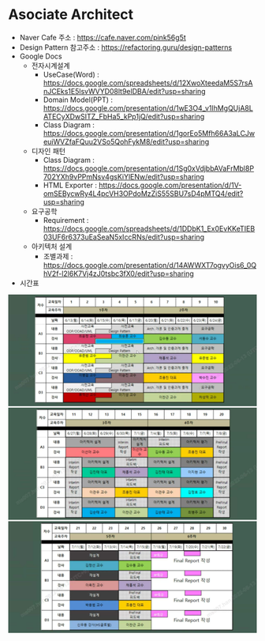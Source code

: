 # Asociate Architect

- Naver Cafe 주소 : https://cafe.naver.com/pink56g5t
- Design Pattern 참고주소 : https://refactoring.guru/design-patterns
- Google Docs
  - 전자시계설계
    - UseCase(Word) : https://docs.google.com/spreadsheets/d/12XwoXteedaM5S7rsAnJCEks1E5lsvWVYD08lt9elDBA/edit?usp=sharing
    - Domain Model(PPT) : https://docs.google.com/presentation/d/1wE3O4_v1lhMgQUjA8LATECyXDwSITZ_FbHa5_kPp1jQ/edit?usp=sharing
    - Class Diagram : https://docs.google.com/presentation/d/1gorEo5Mfh66A3aLCJweuiWVZfaFQuu2VSo5QohFykM8/edit?usp=sharing
  - 디자인 패턴
    - Class Diagram : https://docs.google.com/presentation/d/1Sg0xVdjbbAVaFrMbl8P702YXh9vPPmNsv4gsKiYlENw/edit?usp=sharing
    - HTML Exporter : https://docs.google.com/presentation/d/1V-omSEBycwRy4L4pcVH3OPdoMzZiS55SBU7sD4pMTQ4/edit?usp=sharing
  - 요구공학
    - Requirement : https://docs.google.com/spreadsheets/d/1DDbK1_Ex0EvKKeTIEB03UF6r6373uEaSeaN5xIccRNs/edit?usp=sharing
  - 아키텍처 설계
    - 조별과제 : https://docs.google.com/presentation/d/14AWWXT7ogvyOis6_0QhV2f-l2l6K7Vj4zJ0tsbc3fX0/edit?usp=sharing
- 시간표

![time1](https://github.com/redspy/AsociateArchitect/blob/main/%EC%8B%9C%EA%B0%84%ED%91%9C/%EC%8B%9C%EA%B0%84%ED%91%9C%201.jpg)
![time2](https://github.com/redspy/AsociateArchitect/blob/main/%EC%8B%9C%EA%B0%84%ED%91%9C/%EC%8B%9C%EA%B0%84%ED%91%9C%202.jpg)
![time3](https://github.com/redspy/AsociateArchitect/blob/main/%EC%8B%9C%EA%B0%84%ED%91%9C/%EC%8B%9C%EA%B0%84%ED%91%9C%203.jpg)
